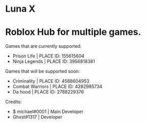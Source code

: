 # Luna X
# Roblox Hub for multiple games.

Games that are currently supported:
- Prison Life | PLACE ID: 155615604
- Ninja Legends | PLACE ID: 3956818381

Games that will be supported soon:

- Criminality | PLACE ID: 4588604953
- Combat Warriors | PLACE ID: 4282985734
- Da hood | PLACE ID: 2788229376

Credits:
- $ michael#0001 | Main Developer
- Ghxst#1317 | Developer
